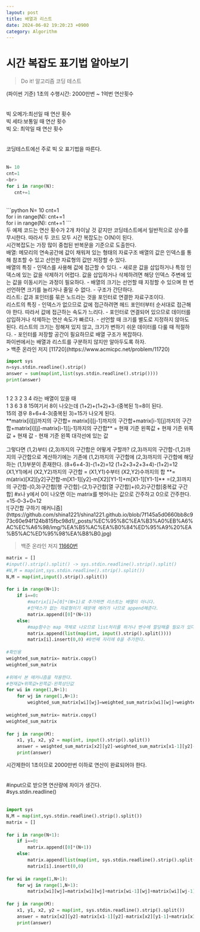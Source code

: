 ```yaml
---
layout: post
title: 배열과 리스트
date: 2024-06-02 19:20:23 +0900
category: Algorithm
---
```

# 시간 복잡도 표기법 알아보기
> Do it! 알고리즘 코딩 테스트 

(파이썬 기준) 1초의 수행시간: 2000만번 ~ 1억번 연산횟수  
<br>  
빅 오메가:최선일 때 연산 횟수  
빅 세타:보통일 때 연산 횟수  
빅 오: 최악일 때 연산 횟수  
<br>  
코딩테스트에선 주로 빅 오 표기법을 따른다.  
<br>
```python
N= 10
cnt=1
<br>
for i in range(N):
   cnt+=1
```  
<br>  
```python
N= 10
cnt=1
<br>
for i in range(N):
   cnt+=1
<br>
for i in range(N):
   cnt+=1
```  
<br>  
두 예제 코드는 연산 횟수가 2개 차이날 것 같지만  
코딩테스트에서 일반적으로 상수를 무시한다.
따라서 두 코드 모두 시간 복잡도는 O(N)이 된다.  
<br>  
시간복잡도는 가장 많이 중첩된 반복문을 기준으로 도출한다.  
<br>
배열: 메모리의 연속공간에 값이 채워져 있는 형태의 자료구조  
배열의 값은 인덱스를 통해 참조할 수 있고 선언한 자료형의 값만 저장할 수 있다.  
<br>  
배열의 특징  
- 인덱스를 사용해 값에 접근할 수 있다.  
- 새로운 값을 삽입하거나 특정 인덱스에 있는 값을 삭제하기 어렵다. 값을 삽입하거나 삭제하려면 해당 인덱스 주변에 있는 값을 이동시키는 과정이 필요하다.  
- 배열의 크기는 선언할 때 지정할 수 있으며 한 번 선언하면 크기를 늘리거나 줄일 수 없다.  
- 구조가 간단하다.  
<br>  
리스트: 값과 포인터를 묶은 노드라는 것을 포인터로 연결한 자료구조이다.  
<br>
리스트의 특징  
- 인덱스가 없으므로 값에 접근하려면 헤드 포인터부터 순서대로 접근해야 한다. 따라서 값에 접근하는 속도가 느리다.  
- 포인터로 연결되어 있으므로 데이터를 삽입하거나 삭제하는 연산 속도가 빠르다.  
- 선언할 때 크기를 별도로 지정하지 않아도 된다. 리스트의 크기는 정해져 있지 않고, 크기가 변하기 쉬운 데이터를 다룰 때 적절하다.  
- 포인터를 저장할 공간이 필요하므로 배열 구조가 복잡하다.  
<br>  
파이썬에서는 배열과 리스트를 구분하지 않지만 알아두도록 하자.  
<br>   
> 백준 온라인 저지 [11720](https://www.acmicpc.net/problem/11720)  

```python
import sys
n=sys.stdin.readline().strip()
answer = sum(map(int,list(sys.stdin.readline().strip())))
print(answer)
```
<br>
1 2 3  
2 3 4 라는 배열이 있을 때  
<br>  
1 3 6  
3 8 15여기서 8이 나오는데  
(1+2)+(1+2)+3-(중복된 1)=8이 된다.  
<br>  
15의 경우  
8+6+4-3(중복된 3)=15가 나오게 된다. 
<br>
**matrix[i][j]까지의 구간합= matrix[i][j-1]까지의 구간합+matrix[i-1][j]까지의 구간합+matrix[i][j]-matrix[i-1][j-1]까지의 구간합**  
                         = 현재 기준 왼쪽값 + 현재 기준 위쪽 값 + 현재 값 - 현재 기준 왼쪽 대각선에 있는 값  
<br>
<br>                           
그렇다면 (1,2)부터 (2,3)까지의 구간합은 어떻게 구할까?  
(2,3)까지의 구간합-(1,2)까지의 구간합으로 계산하기에는 기존에 (1,2)까지의 구간합에 (2,3)까지의 구간합에 해당하는 (1,1)부분이 존재한다. 
(8+6+4-3)-(1+2)=12  
(1+2+3+2+3+4)-(1+2)=12  
<br>  
(X1,Y1)에서 (X2,Y2)까지의 구간합 = (X1,Y1)수부터 (X2,Y2)수까지의 합  
                               **= m(atrix)[X2][y2]구간합-m[X1-1][y2]-m[X2][Y1-1]+m[X1-1][Y1-1]**  
                                 =(2,3)까지의 구간합-(0,3)구간합[행 구간합]-(2,1)구간합[열 구간합]+(0,2)구간합[중복값 구간합]  
                                 #x나 y에서 0이 나오면 이는 matrix를 벗어나는 값으로 간주하고 0으로 간주한다.  
                                 =15-0-3+0=12   
<br>
![구간합 구하기 매커니즘](https://github.com/shina1221/shina1221.github.io/blob/7f145a5d0660bb8c973c60e94f124b815fbc98d1/_posts/%EC%95%8C%EA%B3%A0%EB%A6%AC%EC%A6%98/img/%EA%B5%AC%EA%B0%84%ED%95%A9%20%EA%B5%AC%ED%95%98%EA%B8%B0.jpg)
<br>

> 백준 온라인 저지 [11660번](https://www.acmicpc.net/problem/11660)   

```python
matrix = []
#input().strip().split() -> sys.stdin.readline().strip().split() 
#N,M = map(int,sys.stdin.readline().strip().split())
N,M = map(int,input().strip().split())

for i in range(N+1):
    if i==0:
        #matrix[i]=[0]*(N+1)로 추가하면 리스트는 배열이 아니다. 
        #인덱스가 없는 자료형이기 때문에 에러가 나므로 append해준다. 
        matrix.append([0]*(N+1))
    else:
        #map함수는 map 객체로 나오므로 list처리를 하거나 변수에 할당해줄 필요가 있다. 
        matrix.append(list(map(int, input().strip().split())))
        matrix[i].insert(0,0) #0번째 자리에 0을 추가한다.

#확인용        
weighted_sum_matrix= matrix.copy()
weighted_sum_matrix    

#위에서 본 매커니즘을 적용한다. 
#현재값+위쪽값+왼쪽값-왼쪽상단값
for wi in range(1,N+1):
    for wj in range(1,N+1):
        weighted_sum_matrix[wi][wj]=weighted_sum_matrix[wi][wj]+weighted_sum_matrix[wi-1][wj]+weighted_sum_matrix[wi][wj-1]-weighted_sum_matrix[wi-1][wj-1] 

weighted_sum_matrix= matrix.copy()
weighted_sum_matrix    

for j in range(M):
    x1, y1, x2, y2 = map(int, input().strip().split())
    answer = weighted_sum_matrix[x2][y2]-weighted_sum_matrix[x1-1][y2]-weighted_sum_matrix[x2][y1-1]+weighted_sum_matrix[x1-1][y1-1]
    print(answer)
```
시간제한이 1초이므로 2000만번 이하로 연산이 완료되어야 한다.  
<br>  
#input으로 받으면 연산량에 차이가 생긴다.  
#sys.stdin.readline()  
<br>  
```python
import sys
N,M = map(int,sys.stdin.readline().strip().split())
matrix = []

for i in range(N+1):
    if i==0:
        matrix.append([0]*(N+1))
    else:
        matrix.append(list(map(int, sys.stdin.readline().strip().split())))
        matrix[i].insert(0,0) 
            
for wi in range(1,N+1):
    for wj in range(1,N+1):
        matrix[wi][wj]=matrix[wi][wj]+matrix[wi-1][wj]+matrix[wi][wj-1]-matrix[wi-1][wj-1] 
        
for j in range(M):
    x1, y1, x2, y2 = map(int, sys.stdin.readline().strip().split())
    answer = matrix[x2][y2]-matrix[x1-1][y2]-matrix[x2][y1-1]+matrix[x1-1][y1-1]
    print(answer)
```

